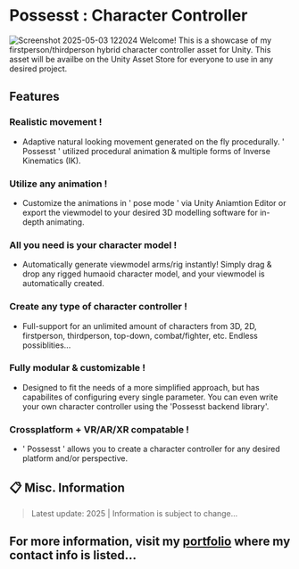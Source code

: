 # Possesst : Character Controller
![Screenshot 2025-05-03 122024](https://github.com/user-attachments/assets/4a0424c8-42b1-48fa-833b-1cce3472e3eb)
Welcome! This is a showcase of my firstperson/thirdperson hybrid character controller asset for Unity. This asset will be availbe on the Unity Asset Store for everyone to use in any desired project.

## Features
### Realistic movement !
+ Adaptive natural looking movement generated on the fly procedurally. ' Possesst ' utilized procedural animation & multiple forms of Inverse Kinematics (IK).
  
### Utilize any animation !
+ Customize the animations in ' pose mode ' via Unity Aniamtion Editor or export the viewmodel to your desired 3D modelling software for in-depth animating.
  
### All you need is your character model !
+ Automatically generate viewmodel arms/rig instantly! Simply drag & drop any rigged humaoid character model, and your viewmodel is automatically created.

### Create any type of character controller !
+ Full-support for an unlimited amount of characters from 3D, 2D, firstperson, thirdperson, top-down, combat/fighter, etc. Endless possiblities...
  
### Fully modular & customizable !
+ Designed to fit the needs of a more simplified approach, but has capabilites of configuring every single parameter. You can even write your own character controller using the 'Possesst backend library'.

### Crossplatform + VR/AR/XR compatable !
+ ' Possesst ' allows you to create a character controller for any desired platform and/or perspective.

## 📋 Misc. Information
> Latest update: 2025 | Information is subject to change...
## For more information, visit my [portfolio](https://camrenaa.github.io/) where my contact info is listed...

